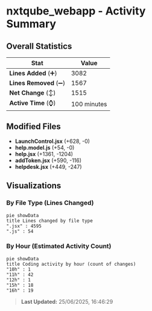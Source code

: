 # nxtqube_webapp - Activity Summary 

## Overall Statistics

| Stat                   | Value                                                             |
| ---------------------- | ----------------------------------------------------------------- |
| **Lines Added** (➕)   | 3082                                          |
| **Lines Removed** (➖) | 1567                                        |
| **Net Change** (↕)    | 1515                |
| **Active Time** (⌚)   | 100 minutes |


## Modified Files
- **LaunchControl.jsx** (+628, -0)
- **help.model.js** (+54, -0)
- **help.jsx** (+1361, -1204)
- **addToken.jsx** (+590, -116)
- **helpdesk.jsx** (+449, -247)

## Visualizations

### By File Type (Lines Changed)

```mermaid
pie showData
title Lines changed by file type
".jsx" : 4595
".js" : 54
```

### By Hour (Estimated Activity Count)

```mermaid
pie showData
title Coding activity by hour (count of changes)
"10h" : 1
"11h" : 42
"12h" : 1
"15h" : 18
"16h" : 19
```


> **Last Updated:** 25/06/2025, 16:46:29